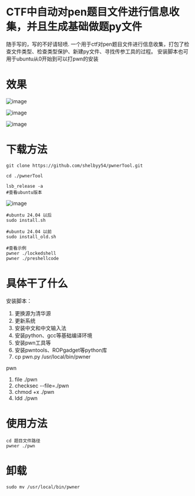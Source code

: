 # CTF中自动对pen题目文件进行信息收集，并且生成基础做题py文件

随手写的，写的不好请轻喷.
一个用于ctf对pen题目文件进行信息收集，打包了检查文件类型、检查类型保护、新建py文件、寻找传参工具的过程。
安装脚本也可用于ubuntu从0开始到可以打pwn的安装

# 效果
![image](https://github.com/user-attachments/assets/83b9a31a-d33b-4a69-9cf8-469807395ec9)

![image](https://github.com/user-attachments/assets/db40fe99-83c4-42d0-912c-326cd4fc5c84)

![image](https://github.com/user-attachments/assets/79d99438-19ab-4912-854c-3c10cd0e105c)


# 下载方法
```
git clone https://github.com/shelbyy54/pwnerTool.git

cd ./pwnerTool

lsb_release -a
#查看ubuntu版本
```
![image](https://github.com/user-attachments/assets/9b41646f-469b-453d-8c81-70efa3dd5e19)

```
#ubuntu 24.04 以后
sudo install.sh

#ubuntu 24.04 以前
sudo install_old.sh

#查看示例
pwner ./lockedshell
pwner ./preshellcode
```

# 具体干了什么
安装脚本：
1. 更换源为清华源
2. 更新系统
4. 安装中文和中文输入法
5. 安装python、gcc等基础编译环境
6. 安装pwn工具等
7. 安装pwntools、ROPgadget等python库
8. cp pwn.py /usr/local/bin/pwner

pwn
1. file ./pwn
2. checksec --file=./pwn
3. chmod +x ./pwn
4. ldd ./pwn

# 使用方法
```
cd 题目文件路径
pwner ./pwn
```

# 卸载
```
sudo mv /usr/local/bin/pwner
```

